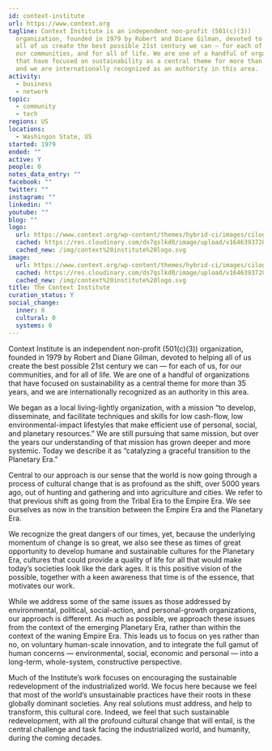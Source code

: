 ```yaml
---
id: context-institute
url: https://www.context.org
tagline: Context Institute is an independent non-profit (501(c)(3))
  organization, founded in 1979 by Robert and Diane Gilman, devoted to helping
  all of us create the best possible 21st century we can — for each of us, for
  our communities, and for all of life. We are one of a handful of organizations
  that have focused on sustainability as a central theme for more than 35 years,
  and we are internationally recognized as an authority in this area.
activity:
  - business
  - network
topic:
  - community
  - tech
regions: US
locations:
  - Washingon State, US
started: 1979
ended: ""
active: Y
people: 0
notes_data_entry: ""
facebook: ""
twitter: ""
instagram: ""
linkedin: ""
youtube: ""
blog: ""
logo:
  url: https://www.context.org/wp-content/themes/hybrid-ci/images/cilogoL.svg
  cached: https://res.cloudinary.com/ds7qslkd0/image/upload/v1646393728/Ecosystem%20Mapping/context%20institute%20logo.svg
  cached_new: /img/context%20institute%20logo.svg
image:
  url: https://www.context.org/wp-content/themes/hybrid-ci/images/cilogoL.svg
  cached: https://res.cloudinary.com/ds7qslkd0/image/upload/v1646393728/Ecosystem%20Mapping/context%20institute%20logo.svg
  cached_new: /img/context%20institute%20logo.svg
title: The Context Institute
curation_status: Y
social_change:
  inner: 0
  cultural: 0
  systems: 0
---
```


Context Institute is an independent non-profit (501(c)(3)) organization, founded in 1979 by Robert and Diane Gilman, devoted to helping all of us create the best possible 21st century we can — for each of us, for our communities, and for all of life. We are one of a handful of organizations that have focused on sustainability as a central theme for more than 35 years, and we are internationally recognized as an authority in this area.

We began as a local living-lightly organization, with a mission “to develop, disseminate, and facilitate techniques and skills for low cash-flow, low environmental-impact lifestyles that make efficient use of personal, social, and planetary resources.” We are still pursuing that same mission, but over the years our understanding of that mission has grown deeper and more systemic. Today we describe it as “catalyzing a graceful transition to the Planetary Era.”

Central to our approach is our sense that the world is now going through a process of cultural change that is as profound as the shift, over 5000 years ago, out of hunting and gathering and into agriculture and cities. We refer to that previous shift as going from the Tribal Era to the Empire Era. We see ourselves as now in the transition between the Empire Era and the Planetary Era.

We recognize the great dangers of our times, yet, because the underlying momentum of change is so great, we also see these as times of great opportunity to develop humane and sustainable cultures for the Planetary Era, cultures that could provide a quality of life for all that would make today’s societies look like the dark ages. It is this positive vision of the possible, together with a keen awareness that time is of the essence, that motivates our work.

While we address some of the same issues as those addressed by environmental, political, social-action, and personal-growth organizations, our approach is different. As much as possible, we approach these issues from the context of the emerging Planetary Era, rather than within the context of the waning Empire Era. This leads us to focus on yes rather than no, on voluntary human-scale innovation, and to integrate the full gamut of human concerns — environmental, social, economic and personal — into a long-term, whole-system, constructive perspective.

Much of the Institute’s work focuses on encouraging the sustainable redevelopment of the industrialized world. We focus here because we feel that most of the world’s unsustainable practices have their roots in these globally dominant societies. Any real solutions must address, and help to transform, this cultural core. Indeed, we feel that such sustainable redevelopment, with all the profound cultural change that will entail, is the central challenge and task facing the industrialized world, and humanity, during the coming decades.
